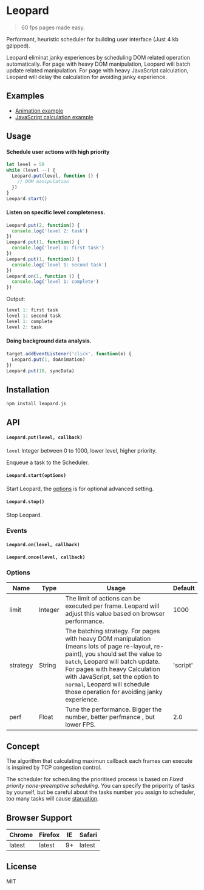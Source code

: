 # Leopard

> 60 fps pages made easy.
>

Performant, heuristic scheduler for building user interface (Just 4 kb gzipped).

Leopard eliminat janky experiences by scheduling DOM related operation automatically. For page with heavy DOM manipulation, Leopard will batch update related manipulation. For page with heavy JavaScript calculation, Leopard will delay the calculation for avoiding janky experience.

## Examples

- [Animation example](http://changbenny.github.io/leopard/demo/animation.html)
- [JavaScript calculation example](http://changbenny.github.io/leopard/demo/js-heavy.html)

## Usage

#### Schedule user actions with high priority

```javascript
let level = 50
while (level --) {
  Leopard.put(level, function () {
    // DOM manipulation
  })
}
Leopard.start()
```

#### Listen on specific level completeness.

```javascript
Leopard.put(2, function() {
  console.log('level 2: task')
})
Leopard.put(1, function() {
  console.log('level 1: first task')
})
Leopard.put(1, function() {
  console.log('level 1: second task')
})
Leopard.on(1, function () {
  console.log('level 1: complete')
})
```

Output:

```javascript
level 1: first task
level 1: second task
level 1: complete
level 2: task
```

#### Doing background data analysis.

```javascript
target.addEventListener('click', function(e) {
  Leopard.put(1, doAnimation)
})
Leopard.put(10, syncData)
```



## Installation

```sh
npm install leopard.js
```



## API

#### `Leopard.put(level, callback)`

`level` Integer between 0 to 1000, lower level, higher priority.

Enqueue a task to the Scheduler.

#### `Leopard.start(options)`

Start Leopard, the [options](#options) is for optional advanced setting.

#### `Leopard.stop()`

Stop Leopard.

### Events

#### `Leopard.on(level, callback)`

#### `Leopard.once(level, callback)`

### Options

| Name     | Type    | Usage                                    | Default  |
| -------- | ------- | ---------------------------------------- | -------- |
| limit    | Integer | The limit of actions can be executed per frame. Leopard will adjust this value based on browser performance. | 1000     |
| strategy | String  | The batching strategy. For pages with heavy DOM manipulation (means lots of page re-layout, re-paint), you should set the value to `batch`, Leopard will batch update. For pages with heavy Calculation with JavaScript, set the option to `normal`, Leopard will schedule those operation for avoiding janky experience. | 'script' |
| perf     | Float   | Tune the performance. Bigger the number, better perfmance , but lower FPS. | 2.0      |

## Concept

The algorithm that calculating maximun callback each frames can execute is inspired by TCP congestion control.

The scheduler for scheduling the prioritised process is based on *Fixed priority none-preemptive scheduling*. You can specify the pripority of tasks by yourself, but be careful about the tasks number you assign to scheduler, too many tasks will cause [starvation](https://en.wikipedia.org/wiki/Starvation_(computer_science)).

## Browser Support

| Chrome | Firefox | IE   | Safari |
| ------ | ------- | ---- | ------ |
| latest | latest  | 9+   | latest |

## License

MIT


